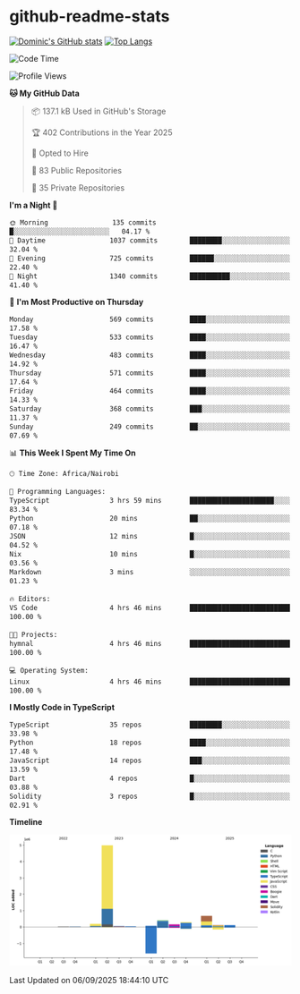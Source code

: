 # github-readme-stats
[![Dominic's GitHub stats](https://github-readme-stats.vercel.app/api?username=Domengo&show_icons=true)](https://github.com/anuraghazra/github-readme-stats)
[![Top Langs](https://github-readme-stats.vercel.app/api/top-langs/?username=Domengo&show_icons=true)](https://github.com/Domengo/github-readme-stats)

<!--START_SECTION:waka-->
![Code Time](http://img.shields.io/badge/Code%20Time-1%2C167%20hrs%2010%20mins-blue)

![Profile Views](http://img.shields.io/badge/Profile%20Views-0-blue)

**🐱 My GitHub Data** 

> 📦 137.1 kB Used in GitHub's Storage 
 > 
> 🏆 402 Contributions in the Year 2025
 > 
> 💼 Opted to Hire
 > 
> 📜 83 Public Repositories 
 > 
> 🔑 35 Private Repositories 
 > 
**I'm a Night 🦉** 

```text
🌞 Morning                135 commits         █░░░░░░░░░░░░░░░░░░░░░░░░   04.17 % 
🌆 Daytime                1037 commits        ████████░░░░░░░░░░░░░░░░░   32.04 % 
🌃 Evening                725 commits         ██████░░░░░░░░░░░░░░░░░░░   22.40 % 
🌙 Night                  1340 commits        ██████████░░░░░░░░░░░░░░░   41.40 % 
```
📅 **I'm Most Productive on Thursday** 

```text
Monday                   569 commits         ████░░░░░░░░░░░░░░░░░░░░░   17.58 % 
Tuesday                  533 commits         ████░░░░░░░░░░░░░░░░░░░░░   16.47 % 
Wednesday                483 commits         ████░░░░░░░░░░░░░░░░░░░░░   14.92 % 
Thursday                 571 commits         ████░░░░░░░░░░░░░░░░░░░░░   17.64 % 
Friday                   464 commits         ████░░░░░░░░░░░░░░░░░░░░░   14.33 % 
Saturday                 368 commits         ███░░░░░░░░░░░░░░░░░░░░░░   11.37 % 
Sunday                   249 commits         ██░░░░░░░░░░░░░░░░░░░░░░░   07.69 % 
```


📊 **This Week I Spent My Time On** 

```text
🕑︎ Time Zone: Africa/Nairobi

💬 Programming Languages: 
TypeScript               3 hrs 59 mins       █████████████████████░░░░   83.34 % 
Python                   20 mins             ██░░░░░░░░░░░░░░░░░░░░░░░   07.18 % 
JSON                     12 mins             █░░░░░░░░░░░░░░░░░░░░░░░░   04.52 % 
Nix                      10 mins             █░░░░░░░░░░░░░░░░░░░░░░░░   03.56 % 
Markdown                 3 mins              ░░░░░░░░░░░░░░░░░░░░░░░░░   01.23 % 

🔥 Editors: 
VS Code                  4 hrs 46 mins       █████████████████████████   100.00 % 

🐱‍💻 Projects: 
hymnal                   4 hrs 46 mins       █████████████████████████   100.00 % 

💻 Operating System: 
Linux                    4 hrs 46 mins       █████████████████████████   100.00 % 
```

**I Mostly Code in TypeScript** 

```text
TypeScript               35 repos            ████████░░░░░░░░░░░░░░░░░   33.98 % 
Python                   18 repos            ████░░░░░░░░░░░░░░░░░░░░░   17.48 % 
JavaScript               14 repos            ███░░░░░░░░░░░░░░░░░░░░░░   13.59 % 
Dart                     4 repos             █░░░░░░░░░░░░░░░░░░░░░░░░   03.88 % 
Solidity                 3 repos             █░░░░░░░░░░░░░░░░░░░░░░░░   02.91 % 
```



**Timeline**

![Lines of Code chart](https://raw.githubusercontent.com/Domengo/Domengo/main/assets/bar_graph.png)


 Last Updated on 06/09/2025 18:44:10 UTC
<!--END_SECTION:waka-->


